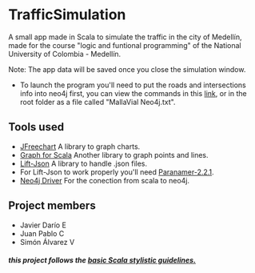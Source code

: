# TrafficSimulation
A small app made in Scala to simulate the traffic in the city of Medellín, made for the course "logic and funtional programming" of the National University of Colombia - Medellín.

Note: The app data will be saved once you close the simulation window.

* To launch the program you'll need to put the roads and intersections info into neo4j first, you can view the commands in this [link](https://pastebin.com/UELQ0d0w), or in the root folder as a file called "MallaVial Neo4j.txt".


## Tools used

* [JFreechart](http://www.jfree.org/jfreechart/) A library to graph charts.
* [Graph for Scala](http://www.scala-graph.org/) Another library to graph points and lines.
* [Lift-Json](https://github.com/lift/lift/tree/master/framework/lift-base/lift-json) A library to handle .json files.
* For Lift-Json to work properly you'll need [Paranamer-2.2.1](http://www.java2s.com/Code/Jar/p/Downloadparanamer221jar.htm).
* [Neo4j Driver](https://mvnrepository.com/artifact/org.neo4j.driver/neo4j-java-driver/1.7.2) For the conection from scala to neo4j.

## Project members

* Javier Darío E
* Juan Pablo C
* Simón Álvarez V

##### this project follows the [basic Scala stylistic guidelines.](https://docs.scala-lang.org/style/)
